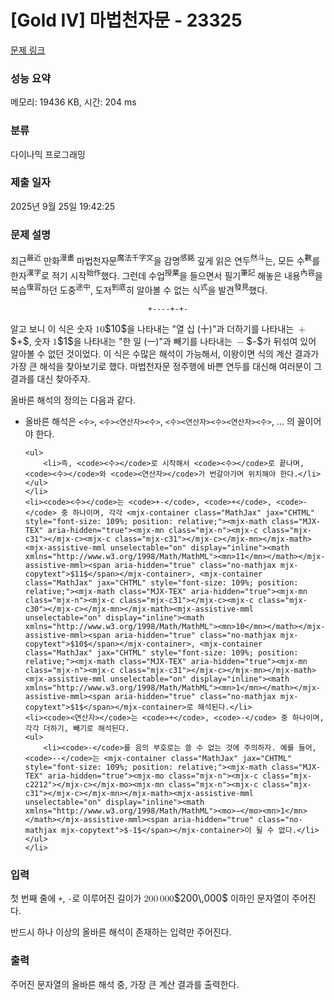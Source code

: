 # [Gold IV] 마법천자문 - 23325 

[문제 링크](https://www.acmicpc.net/problem/23325) 

### 성능 요약

메모리: 19436 KB, 시간: 204 ms

### 분류

다이나믹 프로그래밍

### 제출 일자

2025년 9월 25일 19:42:25

### 문제 설명

<p>최근<sup>最近</sup> 만화<sup>漫畫</sup> 마법천자문<sup>魔法千字文</sup>을 감명<sup>感銘</sup> 깊게 읽은 연두<sup>然斗</sup>는, 모든 수<sup>數</sup>를 한자<sup>漢字</sup>로 적기 시작<sup>始作</sup>했다. 그런데 수업<sup>授業</sup>을 들으면서 필기<sup>筆記</sup> 해놓은 내용<sup>內容</sup>을 복습<sup>復習</sup>하던 도중<sup>途中</sup>, 도저<sup>到底</sup>히 알아볼 수 없는 식<sup>式</sup>을 발견<sup>發見</sup>했다.</p>

<p style="text-align: center;"><code>+----+-+-</code></p>

<p>알고 보니 이 식은 숫자 <mjx-container class="MathJax" jax="CHTML" style="font-size: 109%; position: relative;"><mjx-math class="MJX-TEX" aria-hidden="true"><mjx-mn class="mjx-n"><mjx-c class="mjx-c31"></mjx-c><mjx-c class="mjx-c30"></mjx-c></mjx-mn></mjx-math><mjx-assistive-mml unselectable="on" display="inline"><math xmlns="http://www.w3.org/1998/Math/MathML"><mn>10</mn></math></mjx-assistive-mml><span aria-hidden="true" class="no-mathjax mjx-copytext">$10$</span></mjx-container>을 나타내는 "열 십 (十)"과 더하기를 나타내는 <mjx-container class="MathJax" jax="CHTML" style="font-size: 109%; position: relative;"><mjx-math class="MJX-TEX" aria-hidden="true"><mjx-mo class="mjx-n"><mjx-c class="mjx-c2B"></mjx-c></mjx-mo></mjx-math><mjx-assistive-mml unselectable="on" display="inline"><math xmlns="http://www.w3.org/1998/Math/MathML"><mo>+</mo></math></mjx-assistive-mml><span aria-hidden="true" class="no-mathjax mjx-copytext">$+$</span></mjx-container>, 숫자 <mjx-container class="MathJax" jax="CHTML" style="font-size: 109%; position: relative;"><mjx-math class="MJX-TEX" aria-hidden="true"><mjx-mn class="mjx-n"><mjx-c class="mjx-c31"></mjx-c></mjx-mn></mjx-math><mjx-assistive-mml unselectable="on" display="inline"><math xmlns="http://www.w3.org/1998/Math/MathML"><mn>1</mn></math></mjx-assistive-mml><span aria-hidden="true" class="no-mathjax mjx-copytext">$1$</span></mjx-container>을 나타내는 "한 일 (一)"과 빼기를 나타내는 <mjx-container class="MathJax" jax="CHTML" style="font-size: 109%; position: relative;"><mjx-math class="MJX-TEX" aria-hidden="true"><mjx-mo class="mjx-n"><mjx-c class="mjx-c2212"></mjx-c></mjx-mo></mjx-math><mjx-assistive-mml unselectable="on" display="inline"><math xmlns="http://www.w3.org/1998/Math/MathML"><mo>−</mo></math></mjx-assistive-mml><span aria-hidden="true" class="no-mathjax mjx-copytext">$-$</span></mjx-container>가 뒤섞여 있어 알아볼 수 없던 것이었다. 이 식은 수많은 해석이 가능해서, 이왕이면 식의 계산 결과가 가장 큰 해석을 찾아보기로 했다. 마법천자문 정주행에 바쁜 연두를 대신해 여러분이 그 결과를 대신 찾아주자.</p>

<p>올바른 해석의 정의는 다음과 같다.</p>

<ul>
	<li>올바른 해석은 <code><수></code>, <code><수><연산자><수></code>, <code><수><연산자><수><연산자><수></code>, … 의 꼴이어야 한다.

	<ul>
		<li>즉, <code><수></code>로 시작해서 <code><수></code>로 끝나며, <code><수></code>와 <code><연산자></code>가 번갈아가며 위치해야 한다.</li>
	</ul>
	</li>
	<li><code><수></code>는 <code>+-</code>, <code>+</code>, <code>-</code> 중 하나이며, 각각 <mjx-container class="MathJax" jax="CHTML" style="font-size: 109%; position: relative;"><mjx-math class="MJX-TEX" aria-hidden="true"><mjx-mn class="mjx-n"><mjx-c class="mjx-c31"></mjx-c><mjx-c class="mjx-c31"></mjx-c></mjx-mn></mjx-math><mjx-assistive-mml unselectable="on" display="inline"><math xmlns="http://www.w3.org/1998/Math/MathML"><mn>11</mn></math></mjx-assistive-mml><span aria-hidden="true" class="no-mathjax mjx-copytext">$11$</span></mjx-container>, <mjx-container class="MathJax" jax="CHTML" style="font-size: 109%; position: relative;"><mjx-math class="MJX-TEX" aria-hidden="true"><mjx-mn class="mjx-n"><mjx-c class="mjx-c31"></mjx-c><mjx-c class="mjx-c30"></mjx-c></mjx-mn></mjx-math><mjx-assistive-mml unselectable="on" display="inline"><math xmlns="http://www.w3.org/1998/Math/MathML"><mn>10</mn></math></mjx-assistive-mml><span aria-hidden="true" class="no-mathjax mjx-copytext">$10$</span></mjx-container>, <mjx-container class="MathJax" jax="CHTML" style="font-size: 109%; position: relative;"><mjx-math class="MJX-TEX" aria-hidden="true"><mjx-mn class="mjx-n"><mjx-c class="mjx-c31"></mjx-c></mjx-mn></mjx-math><mjx-assistive-mml unselectable="on" display="inline"><math xmlns="http://www.w3.org/1998/Math/MathML"><mn>1</mn></math></mjx-assistive-mml><span aria-hidden="true" class="no-mathjax mjx-copytext">$1$</span></mjx-container>로 해석된다.</li>
	<li><code><연산자></code>는 <code>+</code>, <code>-</code> 중 하나이며, 각각 더하기, 빼기로 해석된다.
	<ul>
		<li><code>-</code>를 음의 부호로는 쓸 수 없는 것에 주의하자. 예를 들어, <code>--</code>는 <mjx-container class="MathJax" jax="CHTML" style="font-size: 109%; position: relative;"><mjx-math class="MJX-TEX" aria-hidden="true"><mjx-mo class="mjx-n"><mjx-c class="mjx-c2212"></mjx-c></mjx-mo><mjx-mn class="mjx-n"><mjx-c class="mjx-c31"></mjx-c></mjx-mn></mjx-math><mjx-assistive-mml unselectable="on" display="inline"><math xmlns="http://www.w3.org/1998/Math/MathML"><mo>−</mo><mn>1</mn></math></mjx-assistive-mml><span aria-hidden="true" class="no-mathjax mjx-copytext">$-1$</span></mjx-container>이 될 수 없다.</li>
	</ul>
	</li>
</ul>

### 입력 

 <p>첫 번째 줄에 <code>+</code>, <code>-</code>로 이루어진 길이가 <mjx-container class="MathJax" jax="CHTML" style="font-size: 109%; position: relative;"><mjx-math class="MJX-TEX" aria-hidden="true"><mjx-mn class="mjx-n"><mjx-c class="mjx-c32"></mjx-c><mjx-c class="mjx-c30"></mjx-c><mjx-c class="mjx-c30"></mjx-c></mjx-mn><mjx-mstyle><mjx-mspace style="width: 0.167em;"></mjx-mspace></mjx-mstyle><mjx-mn class="mjx-n"><mjx-c class="mjx-c30"></mjx-c><mjx-c class="mjx-c30"></mjx-c><mjx-c class="mjx-c30"></mjx-c></mjx-mn></mjx-math><mjx-assistive-mml unselectable="on" display="inline"><math xmlns="http://www.w3.org/1998/Math/MathML"><mn>200</mn><mstyle scriptlevel="0"><mspace width="0.167em"></mspace></mstyle><mn>000</mn></math></mjx-assistive-mml><span aria-hidden="true" class="no-mathjax mjx-copytext">$200\,000$</span></mjx-container> 이하인 문자열이 주어진다.</p>

<p>반드시 하나 이상의 올바른 해석이 존재하는 입력만 주어진다.</p>

### 출력 

 <p>주어진 문자열의 올바른 해석 중, 가장 큰 계산 결과를 출력한다. </p>

